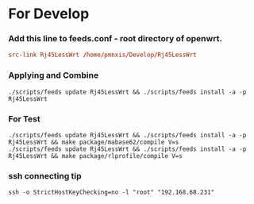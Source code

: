 # For Develop

### Add this line to feeds.conf - root directory of openwrt.
```conf
src-link Rj45LessWrt /home/pmnxis/Develop/Rj45LessWrt
```

### Applying and Combine
```shell
./scripts/feeds update Rj45LessWrt && ./scripts/feeds install -a -p Rj45LessWrt
```

### For Test
```shell
./scripts/feeds update Rj45LessWrt && ./scripts/feeds install -a -p Rj45LessWrt && make package/mabase62/compile V=s 
./scripts/feeds update Rj45LessWrt && ./scripts/feeds install -a -p Rj45LessWrt && make package/rlprofile/compile V=s 
```

### ssh connecting tip
```shell
ssh -o StrictHostKeyChecking=no -l "root" "192.168.68.231"
```
